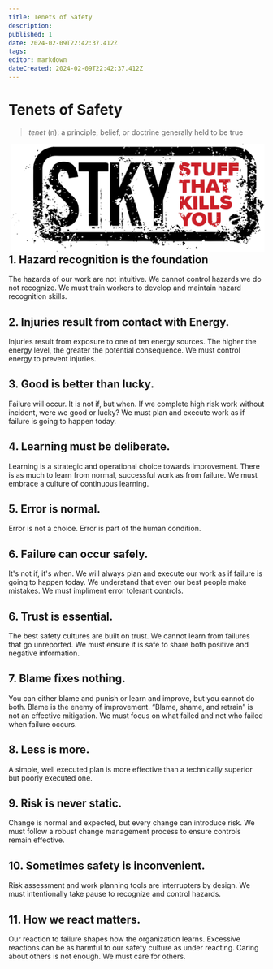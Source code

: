 ```yaml
---
title: Tenets of Safety
description: 
published: 1
date: 2024-02-09T22:42:37.412Z
tags: 
editor: markdown
dateCreated: 2024-02-09T22:42:37.412Z
---
```


# Tenets of Safety

> *tenet* (n): a principle, belief, or doctrine generally held to be true

<div style="float:right;"><img src="/stky.png" width="500px"/></div>


## 1. Hazard recognition is the foundation
The hazards of our work are not intuitive. We cannot control hazards we do not
recognize. We must train workers to develop and maintain hazard recognition skills.

## 2. Injuries result from contact with Energy.
Injuries result from exposure to one of ten energy sources. The higher the energy level,
the greater the potential consequence. We must control energy to prevent injuries.

## 3. Good is better than lucky.
Failure will occur. It is not if, but when. If we complete high risk work without
incident, were we good or lucky? We must plan and execute work as if failure is
going to happen today.

## 4. Learning must be deliberate.
Learning is a strategic and operational choice towards improvement. There is as
much to learn from normal, successful work as from failure. We must embrace a
culture of continuous learning.

## 5. Error is normal.
Error is not a choice. Error is part of the human condition. 

## 6. Failure can occur safely.
It's not if, it's when.  We will always plan and execute our work as if failure is 
going to happen today. We understand that even our best people make mistakes. We must 
impliment error tolerant controls.

## 6. Trust is essential.
The best safety cultures are built on trust. We cannot learn from failures that go
unreported. We must ensure it is safe to share both positive and negative information.

## 7. Blame fixes nothing.
You can either blame and punish or learn and improve, but you cannot do both.
Blame is the enemy of improvement. “Blame, shame, and retrain” is not an effective
mitigation. We must focus on what failed and not who failed when failure occurs.

## 8. Less is more.
A simple, well executed plan is more effective than a technically superior but poorly
executed one.

## 9. Risk is never static.
Change is normal and expected, but every change can introduce risk. We must
follow a robust change management process to ensure controls remain effective.

## 10. Sometimes safety is inconvenient.
Risk assessment and work planning tools are interrupters by design. We must
intentionally take pause to recognize and control hazards.

## 11. How we react matters.
Our reaction to failure shapes how the organization learns. Excessive reactions can
be as harmful to our safety culture as under reacting. Caring about others is not
enough. We must care for others.

